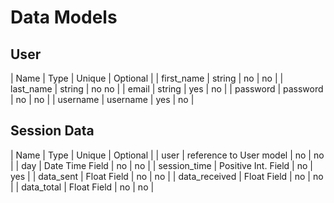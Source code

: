 # Data Models

## User
| Name | Type | Unique | Optional |
| first_name | string | no | no |
| last_name | string | no  no |
| email | string | yes | no |
| password | password | no | no |
| username | username | yes | no |


## Session Data

| Name | Type | Unique | Optional |
| user | reference to User model | no | no |
| day | Date Time Field | no | no |
| session_time | Positive Int. Field | no | yes | 
| data_sent | Float Field | no | no |
| data_received | Float Field | no | no |
| data_total | Float Field | no | no |



